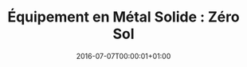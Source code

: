 ---
title: "Équipement en Métal Solide : Zéro Sol"
date: 2016-07-07T00:00:01+01:00
refurl: "https://amzn.to/2CgMfJa"
originalTitle: "Metal Gear Solid : Ground Zeroes"
---